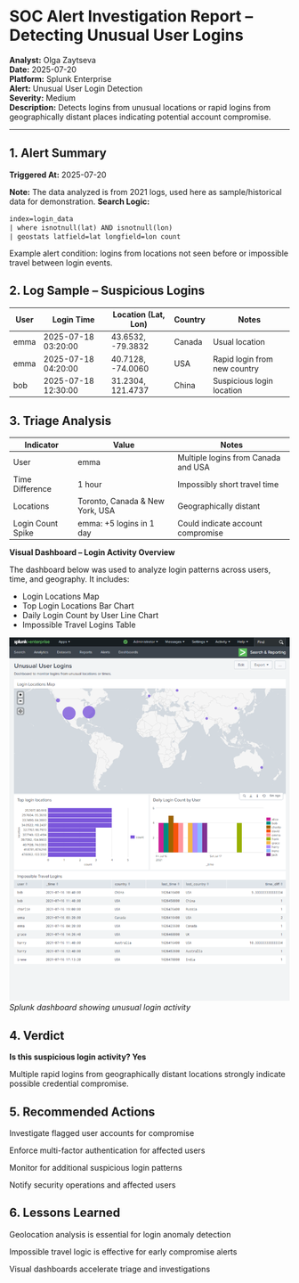 # SOC Alert Investigation Report – Detecting Unusual User Logins

**Analyst:** Olga Zaytseva  
**Date:** 2025-07-20  
**Platform:** Splunk Enterprise  
**Alert:** Unusual User Login Detection  
**Severity:** Medium  
**Description:** Detects logins from unusual locations or rapid logins from geographically distant places indicating potential account compromise.

---

## 1. Alert Summary

**Triggered At:** 2025-07-20

**Note:** The data analyzed is from 2021 logs, used here as sample/historical data for demonstration.
**Search Logic:**

```spl
index=login_data
| where isnotnull(lat) AND isnotnull(lon)
| geostats latfield=lat longfield=lon count
```
Example alert condition: logins from locations not seen before or impossible travel between login events.

## 2. Log Sample – Suspicious Logins

| User | Login Time          | Location (Lat, Lon) | Country | Notes                        |
| ---- | ------------------- | ------------------- | ------- | ---------------------------- |
| emma | 2025-07-18 03:20:00 | 43.6532, -79.3832   | Canada  | Usual location               |
| emma | 2025-07-18 04:20:00 | 40.7128, -74.0060   | USA     | Rapid login from new country |
| bob  | 2025-07-18 12:30:00 | 31.2304, 121.4737   | China   | Suspicious login location    |

## 3. Triage Analysis

| Indicator         | Value                           | Notes                               |
| ----------------- | ------------------------------- | ----------------------------------- |
| User              | emma                            | Multiple logins from Canada and USA |
| Time Difference   | 1 hour                          | Impossibly short travel time        |
| Locations         | Toronto, Canada & New York, USA | Geographically distant              |
| Login Count Spike | emma: +5 logins in 1 day        | Could indicate account compromise   |

**Visual Dashboard – Login Activity Overview**

The dashboard below was used to analyze login patterns across users, time, and geography. It includes:

- Login Locations Map  
- Top Login Locations Bar Chart  
- Daily Login Count by User Line Chart  
- Impossible Travel Logins Table  

![Login Dashboard Panels](https://github.com/LogLogic/SIEMDashboardsDetectionEngineering/blob/main/DetectingUnusualUserLoginsSplunk/screenshots/07_full_dashboard.png)
*Splunk dashboard showing unusual login activity*

## 4. Verdict
**Is this suspicious login activity? Yes**

Multiple rapid logins from geographically distant locations strongly indicate possible credential compromise.

## 5. Recommended Actions
Investigate flagged user accounts for compromise

Enforce multi-factor authentication for affected users

Monitor for additional suspicious login patterns

Notify security operations and affected users

## 6. Lessons Learned
Geolocation analysis is essential for login anomaly detection

Impossible travel logic is effective for early compromise alerts

Visual dashboards accelerate triage and investigations
